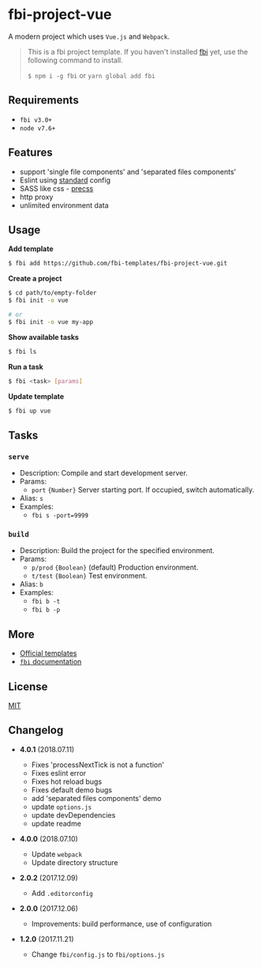 # fbi-project-vue

A modern project which uses `Vue.js` and `Webpack`.

> This is a fbi project template. If you haven't installed [fbi](https://github.com/AlloyTeam/fbi) yet, use the following command to install.
>
> `$ npm i -g fbi` or `yarn global add fbi`

## Requirements

- `fbi v3.0+`
- `node v7.6+`

## Features

- support 'single file components' and 'separated files components'
- Eslint using [standard](https://standardjs.com/) config
- SASS like css - [precss](https://github.com/jonathantneal/precss)
- http proxy
- unlimited environment data

## Usage

**Add template**

```bash
$ fbi add https://github.com/fbi-templates/fbi-project-vue.git
```

**Create a project**

```bash
$ cd path/to/empty-folder
$ fbi init -o vue

# or
$ fbi init -o vue my-app
```

**Show available tasks**

```bash
$ fbi ls
```

**Run a task**

```bash
$ fbi <task> [params]
```

**Update template**

```bash
$ fbi up vue
```

## Tasks

### `serve`

- Description: Compile and start development server.
- Params:
  - `port` `{Number}` Server starting port. If occupied, switch automatically.
- Alias: `s`
- Examples:
  - `fbi s -port=9999`

### `build`

- Description: Build the project for the specified environment.
- Params:
  - `p/prod` `{Boolean}` (default) Production environment.
  - `t/test` `{Boolean}` Test environment.
- Alias: `b`
- Examples:
  - `fbi b -t`
  - `fbi b -p`

## More

- [Official templates](https://github.com/fbi-templates)
- [`fbi` documentation](https://neikvon.gitbooks.io/fbi/content/)

## License

[MIT](https://opensource.org/licenses/MIT)

## Changelog

- **4.0.1** (2018.07.11)

  - Fixes 'processNextTick is not a function'
  - Fixes eslint error
  - Fixes hot reload bugs
  - Fixes default demo bugs
  - add 'separated files components' demo
  - update `options.js`
  - update devDependencies
  - update readme

- **4.0.0** (2018.07.10)

  - Update `webpack`
  - Update directory structure

* **2.0.2** (2017.12.09)

  - Add `.editorconfig`

* **2.0.0** (2017.12.06)

  - Improvements: build performance, use of configuration

* **1.2.0** (2017.11.21)
  - Change `fbi/config.js` to `fbi/options.js`
